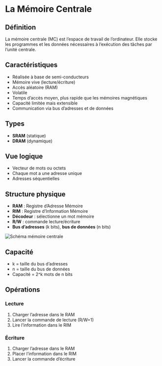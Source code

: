 # La Mémoire Centrale

## Définition
La mémoire centrale (MC) est l’espace de travail de l’ordinateur. Elle stocke les programmes et les données nécessaires à l’exécution des tâches par l’unité centrale.

## Caractéristiques
- Réalisée à base de semi-conducteurs
- Mémoire vive (lecture/écriture)
- Accès aléatoire (RAM)
- Volatile
- Temps d’accès moyen, plus rapide que les mémoires magnétiques
- Capacité limitée mais extensible
- Communication via bus d’adresses et de données

## Types
- **SRAM** (statique)
- **DRAM** (dynamique)

## Vue logique
- Vecteur de mots ou octets
- Chaque mot a une adresse unique
- Adresses séquentielles

## Structure physique
- **RAM** : Registre d’Adresse Mémoire
- **RIM** : Registre d’Information Mémoire
- **Décodeur** : sélectionne un mot mémoire
- **R/W** : commande lecture/écriture
- **Bus d’adresses** (k bits), **bus de données** (n bits)

![Schéma mémoire centrale](images/memoire-centrale.png)

## Capacité
- k = taille du bus d’adresses
- n = taille du bus de données
- Capacité = 2^k mots de n bits

## Opérations
### Lecture
1. Charger l’adresse dans le RAM
2. Lancer la commande de lecture (R/W=1)
3. Lire l’information dans le RIM

### Écriture
1. Charger l’adresse dans le RAM
2. Placer l’information dans le RIM
3. Lancer la commande d’écriture 